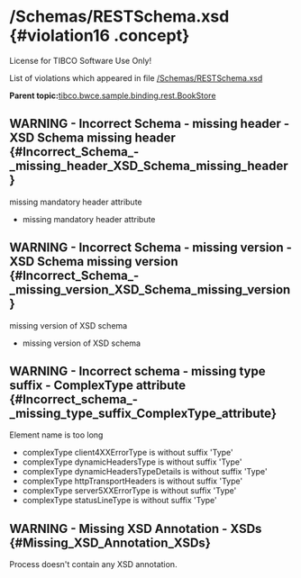 # /Schemas/RESTSchema.xsd {#violation16 .concept}

License for TIBCO Software Use Only!

List of violations which appeared in file [/Schemas/RESTSchema.xsd](../../../projects/tibco.bwce.sample.binding.rest.BookStore/Schemas/RESTSchema.xsd.md)

**Parent topic:**[tibco.bwce.sample.binding.rest.BookStore](../../../qa/projects/tibco.bwce.sample.binding.rest.BookStore.md)

## WARNING - Incorrect Schema - missing header - XSD Schema missing header {#Incorrect_Schema_-_missing_header_XSD_Schema_missing_header}

missing mandatory header attribute

-   missing mandatory header attribute

## WARNING - Incorrect Schema - missing version - XSD Schema missing version {#Incorrect_Schema_-_missing_version_XSD_Schema_missing_version}

missing version of XSD schema

-   missing version of XSD schema

## WARNING - Incorrect schema - missing type suffix - ComplexType attribute {#Incorrect_schema_-_missing_type_suffix_ComplexType_attribute}

Element name is too long

-   complexType client4XXErrorType is without suffix 'Type'
-   complexType dynamicHeadersType is without suffix 'Type'
-   complexType dynamicHeadersTypeDetails is without suffix 'Type'
-   complexType httpTransportHeaders is without suffix 'Type'
-   complexType server5XXErrorType is without suffix 'Type'
-   complexType statusLineType is without suffix 'Type'

## WARNING - Missing XSD Annotation - XSDs {#Missing_XSD_Annotation_XSDs}

Process doesn't contain any XSD annotation.

